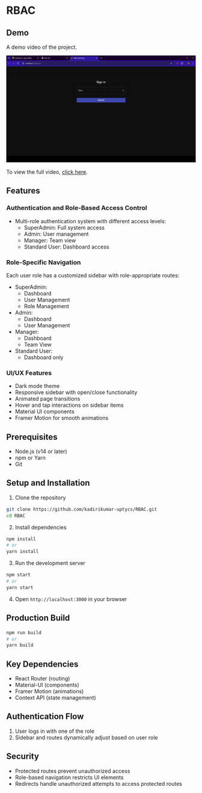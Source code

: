 # RBAC

## Demo

A demo video of the project.

![RBAC Demo Preview](https://github.com/kadirikumar-uptycs/RBAC/blob/master/Kadiri-RBAC.gif)

To view the full video, [click here](https://github.com/kadirikumar-uptycs/RBAC/blob/master/Kadiri-RBAC.mp4).


## Features

### Authentication and Role-Based Access Control
- Multi-role authentication system with different access levels:
  - SuperAdmin: Full system access
  - Admin: User management 
  - Manager: Team view
  - Standard User: Dashboard access

### Role-Specific Navigation
Each user role has a customized sidebar with role-appropriate routes:
- SuperAdmin: 
  - Dashboard
  - User Management
  - Role Management
- Admin:
  - Dashboard
  - User Management
- Manager:
  - Dashboard
  - Team View
- Standard User:
  - Dashboard only

### UI/UX Features
- Dark mode theme
- Responsive sidebar with open/close functionality
- Animated page transitions
- Hover and tap interactions on sidebar items
- Material UI components
- Framer Motion for smooth animations

## Prerequisites

- Node.js (v14 or later)
- npm or Yarn
- Git

## Setup and Installation

1. Clone the repository
```bash
git clone https://github.com/kadirikumar-uptycs/RBAC.git
cd RBAC
```

2. Install dependencies
```bash
npm install
# or
yarn install
```

3. Run the development server
```bash
npm start
# or
yarn start
```

4. Open `http://localhost:3000` in your browser

## Production Build

```bash
npm run build
# or
yarn build
```

## Key Dependencies
- React Router (routing)
- Material-UI (components)
- Framer Motion (animations)
- Context API (state management)

## Authentication Flow
1. User logs in with one of the role
2. Sidebar and routes dynamically adjust based on user role

## Security
- Protected routes prevent unauthorized access
- Role-based navigation restricts UI elements
- Redirects handle unauthorized attempts to access protected routes
